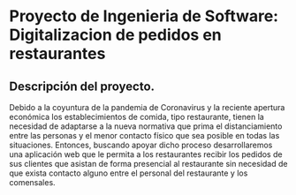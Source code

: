 # Proyecto de Ingenieria de Software: Digitalizacion de pedidos en restaurantes

## Descripción del proyecto.

Debido a la coyuntura de la pandemia de Coronavirus y la reciente apertura económica los establecimientos de comida, tipo restaurante, tienen la necesidad de adaptarse a la nueva normativa que prima el distanciamiento entre las personas y el menor contacto físico que sea posible en todas las situaciones. 
Entonces, buscando apoyar dicho proceso desarrollaremos una aplicación web que le permita a los restaurantes recibir los pedidos de sus clientes que asistan de forma presencial al restaurante sin necesidad de que exista contacto alguno entre el personal del restaurante y los comensales.
